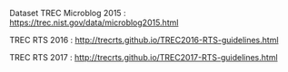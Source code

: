 Dataset
  TREC Microblog 2015 : https://trec.nist.gov/data/microblog2015.html
  
  TREC RTS 2016 : http://trecrts.github.io/TREC2016-RTS-guidelines.html
  
  TREC RTS 2017 : http://trecrts.github.io/TREC2017-RTS-guidelines.html
